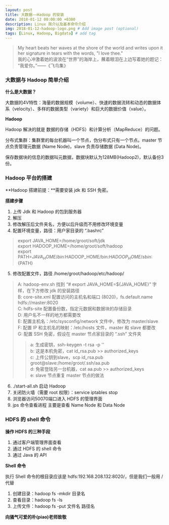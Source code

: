 ```yaml
---
layout: post
title: 大数据——Hadoop 的安装
date: 2018-01-12 00:00:00 +0300
description: Linux 简介以及基本命令介绍
img: 2018-01-12-hadoop-logo.png # Add image post (optional)
tags: [Linux, Hadoop, Bigdata] # add tag
---
```



>My heart beats her waves at the shore of the world and writes upon it her signature in tears with the words, "I love thee." <br>
>我的心冲激着她的波浪在“世界”的海岸上，蘸着眼泪在上边写着她的题记：<br> “我爱你。”——《飞鸟集》

### 大数据与 Hadoop 简单介绍

**什么是大数据？**

大数据的4V特性：海量的数据规模（volume）、快速的数据流转和动态的数据体系（velocity）、多样的数据类型（variety）和巨大的数据价值（value）。

**Hadoop**

Hadoop 解决的就是 数据的存储（HDFS）和计算分析（MapReduce）的问题。

分布式集群：集群里的每台机器叫一个节点，伪分布式只有一个节点。master 节点负责管理元数据 (Name Node)，slave 负责存储数据 (Data Node)。

保存数据块的信息的数据叫元数据，数据块默认为128MB(Hadoop2)，默认备份3份。
### Hadoop 平台的搭建

**Hadoop 搭建前提：**需要安装 jdk 和 SSH 免密。

**搭建步骤**

1. 上传 Jdk 和 Hadoop 的包到服务器
2. 解压
3. 修改解压后文件夹名，方便以后升级而不用修改环境变量
4. 配置环境变量，路径：用户家目录的 “.bashrc”
> export JAVA_HOME=/home/groot/soft/jdk <br>
> export HADOOP_HOME=/home/groot/soft/hadoop <br>
> export PATH=$JAVA_HOME/bin:$HADOOP_HOME/bin:$HADOOP_HOME/sbin:${PATH} <br>
5. 修改配置文件，路径 /home/groot/hadoop/etc/hadoop/
> A: hadoop-env.sh 找到 “# export JAVA_HOME=${JAVA_HOME}” 字样，在下方修改 jdk 的安装路径  <br>
> B: core-site.xml 配置访问的主机名和端口 (8020)，<name>fs.default.name</name> <value>hdfs://master:8020</value> <br>
> C: hdfs-site 配置备份数，指定元数据和数据块的存储目录 <br>
> D: 用户名不一样的地方都需要改 <br>
> E: 配置主机名：/etc/sysconfig/network 文件中，修改为 master/slave <br>
> F: 配置 IP 和主机名的映射：/etc/hosts 文件，master 和 slave 都要改<br>
> G: 配置 SSH 免密，假设在 master 节点家目录的 “.ssh” 文件夹 <br>
>> a: 生成密钥，ssh-keygen -t rsa -p ''  <br>
>> b: 这是本机免密，cat id_rsa.pub >> authorized_keys <br>
>> c: 上传公钥到slave，scp id_rsa.pub groot@slave:/home/groot/.ssh/aa.pub <br>
>> d: 免密登陆另一台机器，cat aa.pub >> authorized_keys <br>
>> e: slave 节点重复 master 节点的做法 <br>

6. ./start-all.sh 启动 Hadoop
7. 关闭防火墙（需要 root 权限）：service iptables stop <br>
8. 浏览器访问50070端口进入 HDFS 的管理界面
9. jps 命令查看进程 主要是查看 Name Node 和 Data Node

### HDFS 的 shell 命令

**操作 HDFS 的三种手段**

1. 通过客户端管理界面查看
2. 通过 HDFS 的 shell 命令
3. 通过 Java 的 API

**Shell 命令**

执行 Shell 命令的根目录应该是 hdfs:192.168.208.132:8020/，但是我们一般用 / 代替

1. 创建目录：hadoop fs -mkdir 目录名
2. 查看目录：hadoop fs -ls
3. 上传文件：hadoop fs -put 文件名 路径名

**向骚气可爱的朴(piao)老师致敬**
